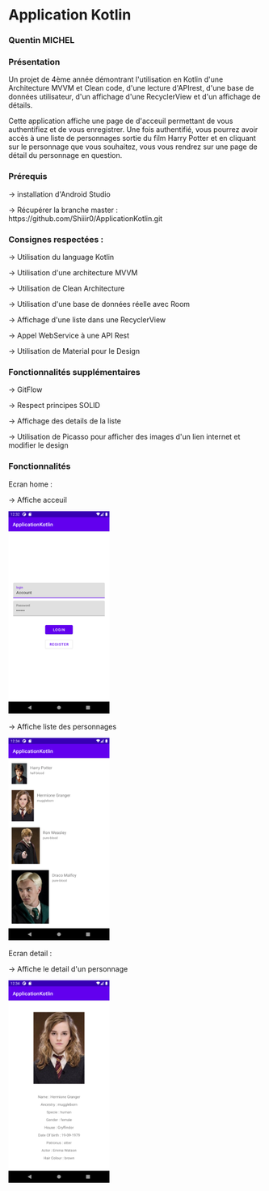 # Application Kotlin


### Quentin MICHEL


### Présentation

<p> Un projet de 4ème année démontrant l'utilisation en Kotlin d'une Architecture MVVM et Clean code, d'une lecture d'APIrest, d'une base de données utilisateur, d'un affichage d'une RecyclerView et d'un affichage de détails. </p>
<p> Cette application affiche une page de d'acceuil permettant de vous authentifiez et de vous enregistrer. Une fois authentifié, vous pourrez avoir accès à une liste de personnages sortie du film Harry Potter et en cliquant sur le personnage que vous souhaitez, vous vous rendrez sur une page de détail du personnage en question.</p>

### Prérequis

<p> -> installation d'Android Studio</p>
<p> -> Récupérer la branche master : https://github.com/Shiiir0/ApplicationKotlin.git </p>

### Consignes respectées : 

<p> -> Utilisation du language Kotlin </p>
<p> -> Utilisation d'une architecture MVVM </p>
<p> -> Utilisation de Clean Architecture </p>
<p> -> Utilisation d'une base de données réelle avec Room </p>
<p> -> Affichage d'une liste dans une RecyclerView </p>
<p> -> Appel WebService à une API Rest </p>
<p> -> Utilisation de Material pour le Design </p>

### Fonctionnalités supplémentaires

<p> -> GitFlow </p>
<p> -> Respect principes SOLID </p>
<p> -> Affichage des details de la liste</p>
<p> -> Utilisation de Picasso pour afficher des images d'un lien internet et modifier le design </p>

### Fonctionnalités

<p> Ecran home : </p>

<p> -> Affiche acceuil </p>

<img src = "https://raw.githubusercontent.com/Shiiir0/ApplicationKotlin/master/img_rd/ecran_acceuil.png" title = "ecran liste" alt = "ecran liste" width="200" height="400">

<p> -> Affiche liste des personnages </p>

<img src = "https://raw.githubusercontent.com/Shiiir0/ApplicationKotlin/master/img_rd/ecran_liste.png" title = "ecran liste" alt = "ecran liste" width="200" height="400">

<p> Ecran detail : <p/>

<p> -> Affiche le detail d'un personnage </p>

<img src = "https://raw.githubusercontent.com/Shiiir0/ApplicationKotlin/master/img_rd/ecran_details.png" title = "ecran details" alt = "ecran details" width="200" height="400">
